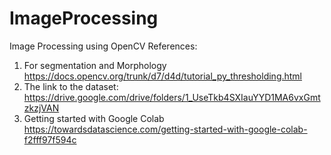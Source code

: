 # ImageProcessing
Image Processing using OpenCV
References:
1. For segmentation and Morphology 
https://docs.opencv.org/trunk/d7/d4d/tutorial_py_thresholding.html
2. The link to the dataset:
https://drive.google.com/drive/folders/1_UseTkb4SXIauYYD1MA6vxGmtzkzjVAN
3. Getting started with Google Colab
https://towardsdatascience.com/getting-started-with-google-colab-f2fff97f594c
